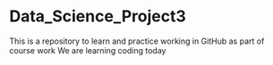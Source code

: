 # Data_Science_Project3
This is a repository to learn and practice working in GitHub as part of course work
We are learning coding today